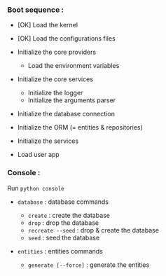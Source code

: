 ### Boot sequence :

* [OK] Load the kernel
* [OK] Load the configurations files

* Initialize the core providers
  * Load the environment variables
 
* Initialize the core services
  * Initialize the logger
  * Initialize the arguments parser

* Initialize the database connection
* Initialize the ORM (= entities & repositories)

* Initialize the services

* Load user app

### Console :

Run `python console`

- `database` : database commands
  - `create` : create the database
  - `drop` : drop the database
  - `recreate --seed` : drop & create the database
  - `seed` : seed the database


- `entities` : entities commands
  - `generate [--force]` : generate the entities